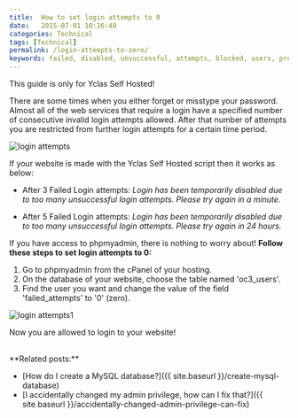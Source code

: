 ```yaml
---
title:  How to set login attempts to 0
date:   2015-07-01 10:26:48
categories: Technical
tags: [Technical]
permalink: /login-attempts-to-zero/
keywords: failed, disabled, unsuccessful, attempts, blocked, users, profile, admin, phpmyadmin
---
```

<div class="alert alert-warning">
<strong><i class="glyphicon glyphicon-warning-sign"></i> </strong> This guide is only for Yclas Self Hosted!
</div>

There are some times when you either forget or misstype your password. Almost all of the web services that require a login have a specified number of consecutive invalid login attempts allowed. After that number of attempts you are restricted from further login attempts for a certain time period.

![login attempts](//docs.yclas.com/images/loginattempts1.png)

If your website is made with the Yclas Self Hosted script then it works as below:

+ After 3 Failed Login attempts: _Login has been temporarily disabled due to too many unsuccessful login attempts. Please try again in a minute._

+ After 5 Failed Login attempts: _Login has been temporarily disabled due to too many unsuccessful login attempts. Please try again in 24 hours._

If you have access to phpmyadmin, there is nothing to worry about! **Follow these steps to set login attempts to 0:**

1. Go to phpmyadmin from the cPanel of your hosting.
2. On the database of your website, choose the table named 'oc3_users'.
3. Find the user you want and change the value of the field 'failed_attempts' to '0' (zero).

![login attempts1](//docs.yclas.com/images/loginattempts.png)

Now you are allowed to login to your website!

<br>
  **Related posts:**
  
* [How do I create a MySQL database?]({{ site.baseurl }}/create-mysql-database)
* [I accidentally changed my admin privilege, how can I fix that?]({{ site.baseurl }}/accidentally-changed-admin-privilege-can-fix)



